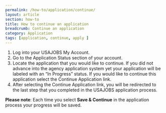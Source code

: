 ```yaml
---
permalink: /how-to/application/continue/
layout: article
section: how-to
title: How to continue an application
breadcrumb: Continue an application
category: Application
tags: [application, continue, apply ]
---
```


1. Log into your USAJOBS My Account.
2. Go to the Application Status section of your account.
3. Locate the application that you would like to continue. If you did not advance into the agency application system yet your application will be labeled with an “In Progress” status. If you would like to continue this application select the Continue Application link.
4. After selecting the Continue Application link, you will be redirected to the last step that you completed in the USAJOBS application process.

**Please note**: Each time you select **Save & Continue** in the application process your progress will be saved.
